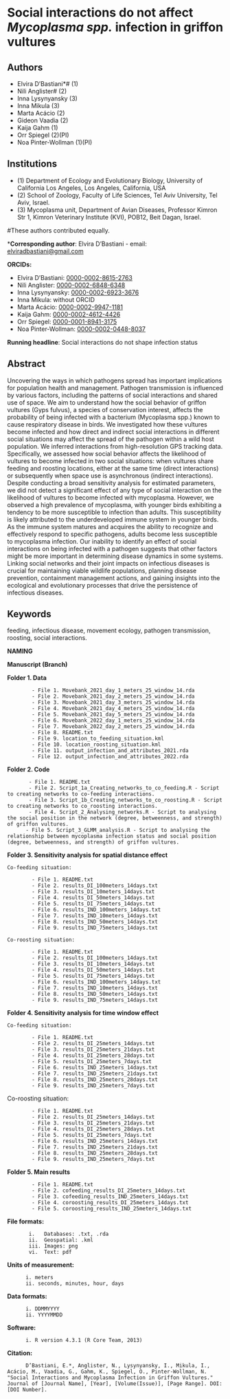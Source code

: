
# Social interactions do not affect _Mycoplasma spp._ infection in griffon vultures

## Authors
- Elvira D’Bastiani*# (1)
- Nili Anglister# (2)
- Inna Lysynyansky (3)
- Inna Mikula (3)
- Marta Acácio (2)
- Gideon Vaadia (2)
- Kaija Gahm (1)
- Orr Spiegel (2)(PI)
- Noa Pinter-Wollman (1)(PI)

## Institutions
- (1) Department of Ecology and Evolutionary Biology, University of California Los Angeles, Los Angeles, California, USA
- (2) School of Zoology, Faculty of Life Sciences, Tel Aviv University, Tel Aviv, Israel.
- (3) Mycoplasma unit, Department of Avian Diseases, Professor Kimron Str 1, Kimron Veterinary Institute (KVI), POB12, Beit Dagan, Israel.

#These authors contributed equally.

***Corresponding author**: Elvira D’Bastiani - email: elviradbastiani@gmail.com

**ORCIDs:**
- Elvira D’Bastiani: [0000-0002-8615-2763](https://orcid.org/0000-0002-8615-2763)
- Nili Anglister: [0000-0002-6848-6348](https://orcid.org/0000-0002-6848-6348)
- Inna Lysynyansky: [0000-0002-6923-3676](https://orcid.org/0000-0002-6923-3676)
- Inna Mikula: without ORCID
- Marta Acácio: [0000-0002-9947-1181](https://orcid.org/0000-0002-9947-1181)
- Kaija Gahm: [0000-0002-4612-4426](https://orcid.org/0000-0002-4612-4426)
- Orr Spiegel: [0000-0001-8941-3175](https://orcid.org/0000-0001-8941-3175)
- Noa Pinter-Wollman: [0000-0002-0448-8037](https://orcid.org/0000-0002-0448-8037)

**Running headline**: Social interactions do not shape infection status

## Abstract
Uncovering the ways in which pathogens spread has important implications for population health and management. Pathogen transmission is influenced by various factors, including the patterns of social interactions and shared use of space. We aim to understand how the social behavior of griffon vultures (Gyps fulvus), a species of conservation interest, affects the probability of being infected with a bacterium (Mycoplasma spp.) known to cause respiratory disease in birds. We investigated how these vultures become infected and how direct and indirect social interactions in different social situations may affect the spread of the pathogen within a wild host population. We inferred interactions from high-resolution GPS tracking data. Specifically, we assessed how social behavior affects the likelihood of vultures to become infected in two social situations: when vultures share feeding and roosting locations, either at the same time (direct interactions) or subsequently when space use is asynchronous (indirect interactions). Despite conducting a broad sensitivity analysis for estimated parameters, we did not detect a significant effect of any type of social interaction on the likelihood of vultures to become infected with mycoplasma. However, we observed a high prevalence of mycoplasma, with younger birds exhibiting a tendency to be more susceptible to infection than adults. This susceptibility is likely attributed to the underdeveloped immune system in younger birds. As the immune system matures and acquires the ability to recognize and effectively respond to specific pathogens, adults become less susceptible to mycoplasma infection. Our inability to identify an effect of social interactions on being infected with a pathogen suggests that other factors might be more important in determining disease dynamics in some systems. Linking social networks and their joint impacts on infectious diseases is crucial for maintaining viable wildlife populations, planning disease prevention, containment management actions, and gaining insights into the ecological and evolutionary processes that drive the persistence of infectious diseases.

## Keywords
feeding, infectious disease, movement ecology, pathogen transmission, roosting, social interactions.

**NAMING**

**Manuscript (Branch)**

  **Folder 1. Data**
            
            - File 1. Movebank_2021_day_1_meters_25_window_14.rda
            - File 2. Movebank_2021_day_2_meters_25_window_14.rda
            - File 3. Movebank_2021_day_3_meters_25_window_14.rda
            - File 4. Movebank_2021_day_4_meters_25_window_14.rda
            - File 5. Movebank_2021_day_5_meters_25_window_14.rda
            - File 6. Movebank_2022_day_1_meters_25_window_14.rda
            - File 7. Movebank_2022_day_2_meters_25_window_14.rda
            - File 8. README.txt
            - File 9. location_to_feeding_situation.kml
            - File 10. location_roosting_situation.kml
            - File 11. output_infection_and_attributes_2021.rda
            - File 12. output_infection_and_attributes_2022.rda
            
  **Folder 2. Code**
           
           - File 1. README.txt  
           - File 2. Script_1a_Creating_networks_to_co_feeding.R - Script to creating networks to co-feeding interactions.
           - File 3. Script_1b_Creating_networks_to_co_roosting.R - Script to creating networks to co_roosting interactions.
           - File 4. Script_2_Analysing_networks.R - Script to analysing the social position in the network (degree, betweenness, and strength) of griffon vultures.
          - File 5. Script_3_GLMM_analysis.R - Script to analysing the relationship between mycoplasma infection status and social position (degree, betweenness, and strength) of griffon vultures.


    
  **Folder 3. Sensitivity analysis for spatial distance effect**
    
    Co-feeding situation:
    
            - File 1. README.txt
            - File 2. results_DI_100meters_14days.txt
            - File 3. results_DI_10meters_14days.txt
            - File 4. results_DI_50meters_14days.txt
            - File 5. results_DI_75meters_14days.txt
            - File 6. results_IND_100meters_14days.txt
            - File 7. results_IND_10meters_14days.txt
            - File 8. results_IND_50meters_14days.txt
            - File 9. results_IND_75meters_14days.txt
  
    Co-roosting situation:
    
            - File 1. README.txt
            - File 2. results_DI_100meters_14days.txt
            - File 3. results_DI_10meters_14days.txt
            - File 4. results_DI_50meters_14days.txt
            - File 5. results_DI_75meters_14days.txt
            - File 6. results_IND_100meters_14days.txt
            - File 7. results_IND_10meters_14days.txt
            - File 8. results_IND_50meters_14days.txt
            - File 9. results_IND_75meters_14days.txt


  **Folder 4. Sensitivity analysis for time window effect**
    
    Co-feeding situation:
    
            - File 1. README.txt
            - File 2. results_DI_25meters_14days.txt
            - File 3. results_DI_25meters_21days.txt
            - File 4. results_DI_25meters_28days.txt
            - File 5. results_DI_25meters_7days.txt
            - File 6. results_IND_25meters_14days.txt
            - File 7. results_IND_25meters_21days.txt
            - File 8. results_IND_25meters_28days.txt
            - File 9. results_IND_25meters_7days.txt
  
  Co-roosting situation:
  
            - File 1. README.txt
            - File 2. results_DI_25meters_14days.txt
            - File 3. results_DI_25meters_21days.txt
            - File 4. results_DI_25meters_28days.txt
            - File 5. results_DI_25meters_7days.txt
            - File 6. results_IND_25meters_14days.txt
            - File 7. results_IND_25meters_21days.txt
            - File 8. results_IND_25meters_28days.txt
            - File 9. results_IND_25meters_7days.txt
          
  **Folder 5. Main results**
            
            - File 1. README.txt
            - File 2. cofeeding_results_DI_25meters_14days.txt
            - File 3. cofeeding_results_IND_25meters_14days.txt
            - File 4. coroosting_results_DI_25meters_14days.txt
            - File 5. coroosting_results_IND_25meters_14days.txt

**File formats:**

           i.	Databases: .txt, .rda
           ii.	Geospatial: .kml
           iii.	Images: png
           vi.	Text: pdf

**Units of measurement:**

          i. meters
          ii. seconds, minutes, hour, days
  
**Data formats:**

          i. DDMMYYYY
          ii. YYYYMMDD
  
**Software:**

          i. R version 4.3.1 (R Core Team, 2013)

**Citation:**

          D’Bastiani, E.*, Anglister, N., Lysynyansky, I., Mikula, I., Acácio, M., Vaadia, G., Gahm, K., Spiegel, O., Pinter-Wollman, N. "Social Interactions and Mycoplasma Infection in Griffon Vultures." Journal of [Journal Name], [Year], [Volume(Issue)], [Page Range]. DOI: [DOI Number].

